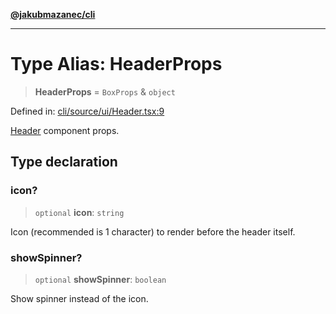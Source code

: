 [**@jakubmazanec/cli**](../README.md)

---

# Type Alias: HeaderProps

> **HeaderProps** = `BoxProps` & `object`

Defined in:
[cli/source/ui/Header.tsx:9](https://github.com/jakubmazanec/tools/blob/d956cf350ae3e6bad1df754a19dfbabb088c1451/packages/cli/source/ui/Header.tsx#L9)

[Header](../functions/Header.md) component props.

## Type declaration

### icon?

> `optional` **icon**: `string`

Icon (recommended is 1 character) to render before the header itself.

### showSpinner?

> `optional` **showSpinner**: `boolean`

Show spinner instead of the icon.
